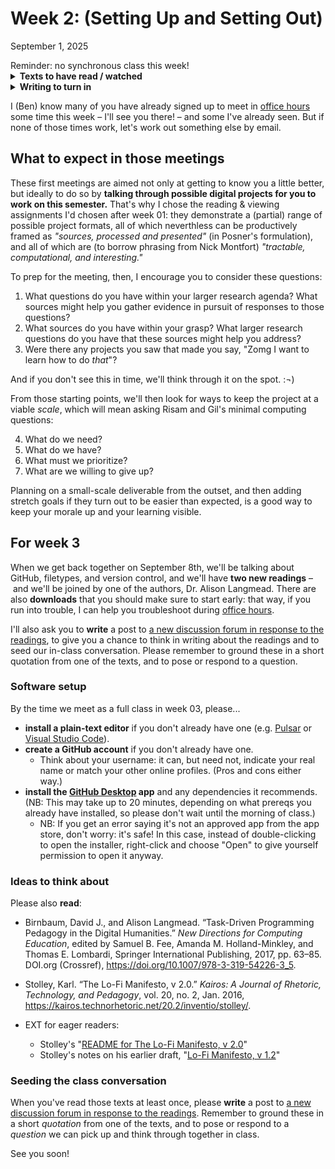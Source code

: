 # Week 2: (Setting Up and Setting Out)
<span class="date">September 1, 2025</span>

<div class="alert alert-danger">Reminder: no synchronous class this week!</div>

<section class="prereqs">
<details><summary><strong>Texts to have read / watched</strong></summary>
    <ul>
        <li>Posner, Miriam. “How Did They Make That? The Video!” Miriam Posner's Blog, April 17, 2014. <a href="http://miriamposner.com/blog/how-did-they-make-that-the-video/">http://miriamposner.com/blog/how-did-they-make-that-the-video/</a>.</li>
        <li>Posner, Miriam. How Did They Make That? 29 Aug. 2013, <a href="https://miriamposner.com/blog/how-did-they-make-that/">https://miriamposner.com/blog/how-did-they-make-that/</a>.</li>
        <li>Risam, Roopika, and Alex Gil. “Introduction: The Questions of Minimal Computing.” Digital Humanities Quarterly, vol. 16, no. 2, 2022, <a href="http://www.digitalhumanities.org/dhq/vol/16/2/000646/000646.html">http://www.digitalhumanities.org/dhq/vol/16/2/000646/000646.html</a></li>
    </ul>
    <ul>
        <li>EXT for eager readers: <a href="../sample-projects">Sample DSAM projects/reflections from years past</a></li>
    </ul>
</details>
<details><summary><strong>Writing to turn in</strong></summary>
    <ul>
        <li>survey about your work environment, etc, including a letter to Ben in response to his, if you didn't during <a href="week-01">lesson 1</a></li>
        <li>a public intro post to the <a href="{{site.repo_url}}/discussions/1">discussion forum</a></li>
    </ul>
</details>
</section>


I (Ben) know many of you have already signed up to meet in [office hours](../office) some time this week – I'll see you there! – and some I've already seen. But if none of those times work, let's work out something else by email.

## What to expect in those meetings

These first meetings are aimed not only at getting to know you a little better, but ideally to do so by **talking through possible digital projects for you to work on this semester.** That's why I chose the reading & viewing assignments I'd chosen after week 01: they demonstrate a (partial) range of possible project formats, all of which neverthless can be productively framed as *"sources, processed and presented"* (in Posner's formulation), and all of which are (to borrow phrasing from Nick Montfort) *"tractable, computational, and interesting."*

<div class="alert alert-success">
<p>To prep for the meeting, then, I encourage you to consider these questions:</p>

<ol class="spaced">
    <li>What questions do you have within your larger research agenda? What sources might help you gather evidence in pursuit of responses to those questions?</li>
    <li>What sources do you have within your grasp? What larger research questions do you have that these sources might help you address?</li>
    <li>Were there any projects you saw that made you say, "Zomg I want to learn how to do <em>that</em>"?</li>
</ol>
</div>

And if you don't see this in time, we'll think through it on the spot. :¬)

From those starting points, we'll then look for ways to keep the project at a viable _scale_, which will mean asking Risam and Gil's minimal computing questions:

4. What do we need?
5. What do we have?
6. What must we prioritize?
7. What are we willing to give up?

Planning on a small-scale deliverable from the outset, and then adding stretch goals if they turn out to be easier than expected, is a good way to keep your morale up and your learning visible.


## For week 3

When we get back together on September 8th, we'll be talking about GitHub, filetypes, and version control, and we'll have **two new readings** – and we'll be joined by one of the authors, Dr. Alison Langmead. There are also **downloads** that you should make sure to start early: that way, if you run into trouble, I can help you troubleshoot during [office hours](../office).

I'll also ask you to **write** a post to [a new discussion forum in response to the readings]({{site.repo_url}}/discussions/2), to give you a chance to think in writing about the readings and to seed our in-class conversation. Please remember to ground these in a short quotation from one of the texts, and to pose or respond to a question.


### Software setup
By the time we meet as a full class in week 03, please...

* **install a plain-text editor** if you don't already have one (e.g. [Pulsar](https://pulsar-edit.dev/) or [Visual Studio Code](https://code.visualstudio.com/)).
* **create a GitHub account** if you don't already have one.
    - Think about your username: it can, but need not, indicate your real name or match your other online profiles. (Pros and cons either way.)
* **install the [GitHub Desktop](https://desktop.github.com) app** and any dependencies it recommends. (NB: This may take up to 20 minutes, depending on what prereqs you already have installed, so please don't wait until the morning of class.)
    - NB: If you get an error saying it's not an approved app from the app store, don't worry: it's safe! In this case, instead of double-clicking to open the installer, right-click and choose "Open" to give yourself permission to open it anyway.

### Ideas to think about
Please also **read**:

* Birnbaum, David J., and Alison Langmead. “Task-Driven Programming Pedagogy in the Digital Humanities.” <em>New Directions for Computing Education</em>, edited by Samuel B. Fee, Amanda M. Holland-Minkley, and Thomas E. Lombardi, Springer International Publishing, 2017, pp. 63–85. DOI.org (Crossref), <a href="https://doi.org/10.1007/978-3-319-54226-3_5">https://doi.org/10.1007/978-3-319-54226-3_5</a>.
* Stolley, Karl. “The Lo-Fi Manifesto, v 2.0.” <em>Kairos: A Journal of Rhetoric, Technology, and Pedagogy</em>, vol. 20, no. 2, Jan. 2016, <a href="https://kairos.technorhetoric.net/20.2/inventio/stolley/">https://kairos.technorhetoric.net/20.2/inventio/stolley/</a>.

* EXT for eager readers:
    - Stolley's "[README for The Lo-Fi Manifesto, v 2.0](https://kairos.technorhetoric.net/20.2/inventio/stolley/readme/)"
    - Stolley's notes on his earlier draft, "[Lo-Fi Manifesto, v 1.2](https://kairos.technorhetoric.net/20.2/inventio/stolley/1.2)"


### Seeding the class conversation
When you've read those texts at least once, please **write** a post to [a new discussion forum in response to the readings]({{site.repo_url}}/discussions/2). Remember to ground these in a short *quotation* from one of the texts, and to pose or respond to a *question* we can pick up and think through together in class.



See you soon!
